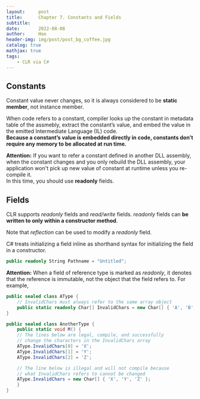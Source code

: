 ```yaml
---
layout:     post
title:      Chapter 7. Constants and Fields
subtitle:   
date:       2022-08-08
author:     Hao
header-img: img/post/post_bg_coffee.jpg
catalog: true
mathjax: true
tags:
    - CLR via C#
---
```


## Constants

Constant value never changes, so it is always considered to be **static member**, not instance member.

When code refers to a constant, compiler looks up the constant in metadata table of the assmebly, extract the constant’s value, and embed the value in the emitted Intermediate Language (IL) code. \
**Because a constant’s value is embedded directly in code, constants don’t require any memory to be allocated at run time.**

**Attention:** If you want to refer a constant defined in another DLL assembly, when the constant changes and you only rebuild the DLL assembly, your application won't pick up new value of constant at runtime unless you re-compile it. \
In this time, you should use **readonly** fields.

## Fields

CLR supports *readonly* fields and *read/write* fields. *readonly* fields can **be written to only within a constructor method**.

Note that *reflection* can be used to modify a *readonly* field.

C# treats initializing a field inline as shorthand syntax for initializing the field in a constructor. 
```c#
public readonly String Pathname = "Untitled";
```

**Attention:** When a field of reference type is marked as *readonly*, it denotes that the reference is immutable, not the object that the field refers to. For example,
```c#
public sealed class AType {
    // InvalidChars must always refer to the same array object
    public static readonly Char[] InvalidChars = new Char[] { 'A', 'B', 'C' };
}

public sealed class AnotherType {
    public static void M() {
    // The lines below are legal, compile, and successfully
    // change the characters in the InvalidChars array
    AType.InvalidChars[0] = 'X';
    AType.InvalidChars[1] = 'Y';
    AType.InvalidChars[2] = 'Z';

    // The line below is illegal and will not compile because
    // what InvalidChars refers to cannot be changed
    AType.InvalidChars = new Char[] { 'X', 'Y', 'Z' };
    }
}
```